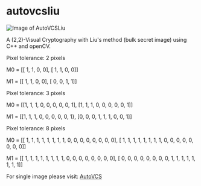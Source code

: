 # autovcsliu

![Image of AutoVCSLiu](https://i.imgur.com/J2UXGZd.jpg)

A (2,2)-Visual Cryptography with Liu's method (bulk secret image) using C++ and openCV.

Pixel tolerance: 2 pixels

M0 = [[ 1, 1, 0, 0], [ 1, 1, 0, 0]]

M1 = [[ 1, 1, 0, 0], [ 0, 0, 1, 1]]


Pixel tolerance: 3 pixels

M0 = [[1, 1, 1, 0, 0, 0, 0, 0, 1], [1, 1, 1, 0, 0, 0, 0, 0, 1]]

M1 = [[1, 1, 1, 0, 0, 0, 0, 0, 1}, [0, 0, 0, 1, 1, 1, 0, 0, 1]]


Pixel tolerance: 8 pixels

M0 = [[ 1, 1, 1, 1, 1, 1, 1, 1, 0, 0, 0, 0, 0, 0, 0, 0], [ 1, 1, 1, 1, 1, 1, 1, 1, 0, 0, 0, 0, 0, 0, 0, 0]]

M1 = [[ 1, 1, 1, 1, 1, 1, 1, 1, 0, 0, 0, 0, 0, 0, 0, 0], [ 0, 0, 0, 0, 0, 0, 0, 0,  1, 1, 1, 1, 1, 1, 1, 1]]


For single image please visit: [AutoVCS](https://github.com/w-bt/vcsliu)

